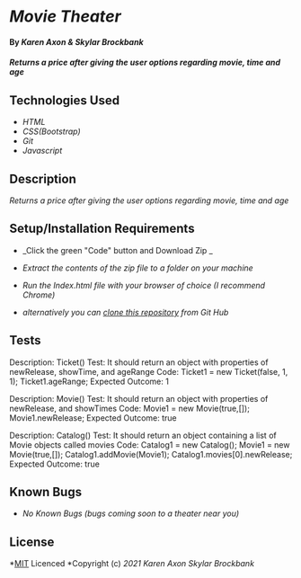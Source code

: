 # _Movie Theater_

#### By _**Karen Axon & Skylar Brockbank**_

#### _Returns a price after giving the user options regarding movie, time and age_

## Technologies Used

* _HTML_
* _CSS(Bootstrap)_
* _Git_
* _Javascript_
  
## Description

_Returns a price after giving the user options regarding movie, time and age_

## Setup/Installation Requirements

* _Click the green "Code" button and Download Zip _
* _Extract the contents of the zip file to a folder on your machine_
* _Run the Index.html file with your browser of choice (I recommend Chrome)_

* _alternatively you can [clone this repository](https://www.learnhowtoprogram.com/introduction-to-programming/git-html-and-css/practice-github-remote-repositories) from Git Hub_


## Tests
Description: Ticket()
Test: It should return an object with properties of newRelease, showTime, and ageRange
Code: Ticket1 = new Ticket(false, 1, 1);
      Ticket1.ageRange;
Expected Outcome: 1

Description: Movie()
Test: It should return an object with properties of newRelease, and showTimes
Code: Movie1 = new Movie(true,[]);
      Movie1.newRelease;
Expected Outcome: true

Description: Catalog()
Test: It should return an object containing a list of Movie objects called movies
Code: Catalog1 = new Catalog();
      Movie1 = new Movie(true,[]);
      Catalog1.addMovie(Movie1);
      Catalog1.movies[0].newRelease;
Expected Outcome: true

<!-- Describe: Dog()
Test: It should return an object with properties of name, age and color"
Code: dog1 = new Dog('spot',3,"brown");
            dog1.name;
Expected Output: “spot" -->

## Known Bugs

* _No Known Bugs (bugs coming soon to a theater near you)_

## License

*[MIT](https://opensource.org/licenses/MIT) Licenced
*Copyright (c) _2021_ _Karen Axon_ _Skylar Brockbank_